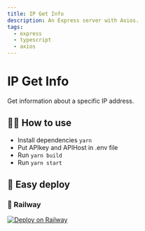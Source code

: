 ```yaml
---
title: IP Get Info
description: An Express server with Axios.
tags:
  - express
  - typescript
  - axios
---
```


# IP Get Info

Get information about a specific IP address.

## 💁‍♀️ How to use

- Install dependencies `yarn`
- Put APIkey and APIHost in .env file
- Run `yarn build`
- Run `yarn start`


## 🚀 Easy deploy
### 🚄 Railway

[![Deploy on Railway](https://railway.app/button.svg)](https://railway.app/new/template/_fk8ih?referralCode=mdc)
